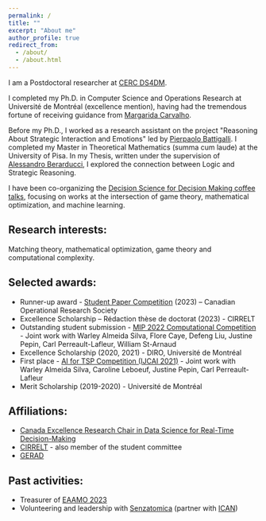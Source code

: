 ```yaml
---
permalink: /
title: ""
excerpt: "About me"
author_profile: true
redirect_from: 
  - /about/
  - /about.html
---
```

I am a Postdoctoral researcher at [CERC DS4DM](https://cerc-datascience.polymtl.ca/). 

I completed my Ph.D. in Computer Science and Operations Research at Université de Montréal (excellence mention), having had the tremendous fortune of receiving guidance from [Margarida Carvalho](http://margaridacarvalho.org). 

Before my Ph.D., I worked as a research assistant on the project "Reasoning About Strategic Interaction and Emotions" led by [Pierpaolo Battigalli](https://dec.unibocconi.eu/people/pierpaolo-battigalli). 
I completed my Master in Theoretical Mathematics (summa cum laude) at the University of Pisa. In my Thesis, written under the supervision of [Alessandro Berarducci](https://people.dm.unipi.it/berardu/), I explored the connection between Logic and Strategic Reasoning. 

I have been co-organizing the [Decision Science for Decision Making coffee talks](https://cerc-datascience.polymtl.ca/coffee/), focusing on works at the intersection of game theory, mathematical optimization, and machine learning. 

## **Research interests**:
Matching theory, mathematical optimization, game theory and computational complexity. 

## **Selected awards**:
* Runner-up award - [Student Paper Competition](https://www.cors.ca/?q=content/student-paper-competition) (2023) – Canadian Operational Research Society
* Excellence Scholarship – Rédaction thèse de doctorat (2023) - CIRRELT
* Outstanding student submission - [MIP 2022 Computational Competition](https://www.mixedinteger.org/2022/competition/) - Joint work with Warley Almeida Silva, Flore Caye, Defeng Liu, Justine Pepin, Carl Perreault-Lafleur, William St-Arnaud
* Excellence Scholarship (2020, 2021) - DIRO, Université de Montréal
* First place - [AI for TSP Competition (IJCAI 2021)](https://www.tspcompetition.com/) - Joint work with Warley Almeida Silva, Caroline Leboeuf, Justine Pepin, Carl Perreault-Lafleur
* Merit Scholarship (2019-2020) - Université de Montréal



## **Affiliations**:
* [Canada Excellence Research Chair in Data Science for Real-Time Decision-Making](https://cerc-datascience.polymtl.ca/)
* [CIRRELT](https://www.cirrelt.ca/) - also member of the student committee
* [GERAD](https://www.gerad.ca/en)

## **Past activities**:
* Treasurer of [EAAMO 2023](https://eaamo.org/)
* Volunteering and leadership with [Senzatomica](https://senzatomica.it/) (partner with [ICAN](https://www.icanw.org/)) 

